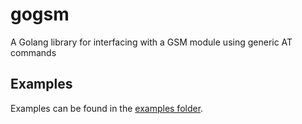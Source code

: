 # gogsm
A Golang library for interfacing with a GSM module using generic AT commands 

## Examples
Examples can be found in the [examples folder](./example).